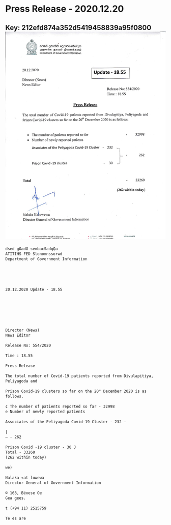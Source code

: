 # Press Release - 2020.12.20 
Key: 212efd874a352d5419458839a95f0800 
![img](img/212efd874a352d5419458839a95f0800.jpg)
---
```
dsed gOadG sembacSadqQa
ATITIHS FED Slonomnssorwd
Department of Government Information

 

 

20.12.2020 Update - 18.55

 

 

 

Director (News)
News Editor

Release No: 554/2020

Time : 18.55

Press Release

The total number of Covid-19 patients reported from Divulapitiya, Peliyagoda and

Prison Covid-19 clusters so far on the 20" December 2020 is as follows.

¢ The number of patients reported so far - 32998
e Number of newly reported patients

Associates of the Peliyagoda Covid-19 Cluster - 232 —

|
— - 262

Prison Covid -19 cluster - 30 J
Total - 33260
(262 within today)

we)

Nalaka «at luwewa
Director General of Government Information

© 163, Béxese Oe
Gea gees.

t (+94 11) 2515759

Te es are

    

 

```
